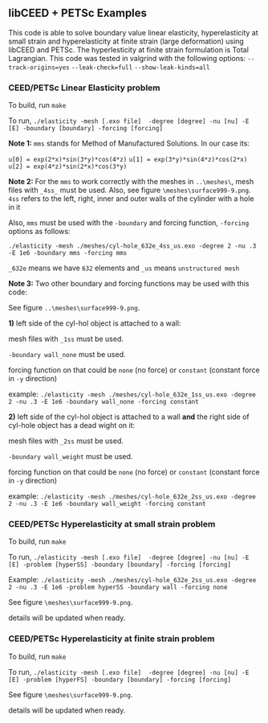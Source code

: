 ## libCEED + PETSc Examples
This code is able to solve boundary value linear elasticity, hyperelasticity at small strain and
hyperelasticity at finite strain (large deformation) using libCEED and PETSc. The hyperlesticity
at finite strain formulation is Total Lagrangian. This code was tested in valgrind with the
following options: `--track-origins=yes` `--leak-check=full` `--show-leak-kinds=all`

### CEED/PETSc Linear Elasticity problem

To build, run `make`

To run, `./elasticity -mesh [.exo file]  -degree [degree] -nu [nu] -E [E] -boundary [boundary] -forcing [forcing]`

**Note 1:** `mms` stands for Method of Manufactured Solutions. In our case its:

`u[0] = exp(2*x)*sin(3*y)*cos(4*z)`
`u[1] = exp(3*y)*sin(4*z)*cos(2*x)`
`u[2] = exp(4*z)*sin(2*x)*cos(3*y)`

**Note 2:** For the `mms` to work correctly with the meshes in `..\meshes\`, mesh files with `_4ss_` must be used. Also, see figure `\meshes\surface999-9.png`. `4ss` refers to the left, right, inner and outer walls of the cylinder with a hole in it

Also, `mms` must be used with the `-boundary` and forcing function, `-forcing` options as follows:

`./elasticity -mesh ./meshes/cyl-hole_632e_4ss_us.exo -degree 2 -nu .3 -E 1e6 -boundary mms -forcing mms`

`_632e` means we have `632` elements and `_us` means `unstructured mesh`

**Note 3:** Two other boundary and forcing functions may be used with this code:

See figure `..\meshes\surface999-9.png`.

**1)** left side of the cyl-hol object is attached to a wall:

mesh files with `_1ss` must be used.

`-boundary wall_none` must be used.

forcing function on that could be `none` (no force) or `constant` (constant force in `-y` direction)

example: `./elasticity -mesh ./meshes/cyl-hole_632e_1ss_us.exo -degree 2 -nu .3 -E 1e6 -boundary wall_none -forcing constant`

**2)** left side of the cyl-hol object is attached to a wall **and** the right side of cyl-hole object has a dead wight on it:

mesh files with `_2ss` must be used.

`-boundary wall_weight` must be used.

forcing function on that could be `none` (no force) or `constant` (constant force in `-y` direction)

example: `./elasticity -mesh ./meshes/cyl-hole_632e_2ss_us.exo -degree 2 -nu .3 -E 1e6 -boundary wall_weight -forcing constant`

### CEED/PETSc Hyperelasticity at small strain problem

To build, run `make`

To run, `./elasticity -mesh [.exo file]  -degree [degree] -nu [nu] -E [E] -problem [hyperSS] -boundary [boundary] -forcing [forcing]`

Example: `./elasticity -mesh ./meshes/cyl-hole_632e_2ss_us.exo -degree 2 -nu .3 -E 1e6 -problem hyperSS
-boundary wall -forcing none`

See figure `\meshes\surface999-9.png`.

details will be updated when ready.

### CEED/PETSc Hyperelasticity at finite strain problem

To build, run `make`

To run, `./elasticity -mesh [.exo file]  -degree [degree] -nu [nu] -E [E] -problem [hyperFS] -boundary [boundary] -forcing [forcing]`

See figure `\meshes\surface999-9.png`.

details will be updated when ready.
